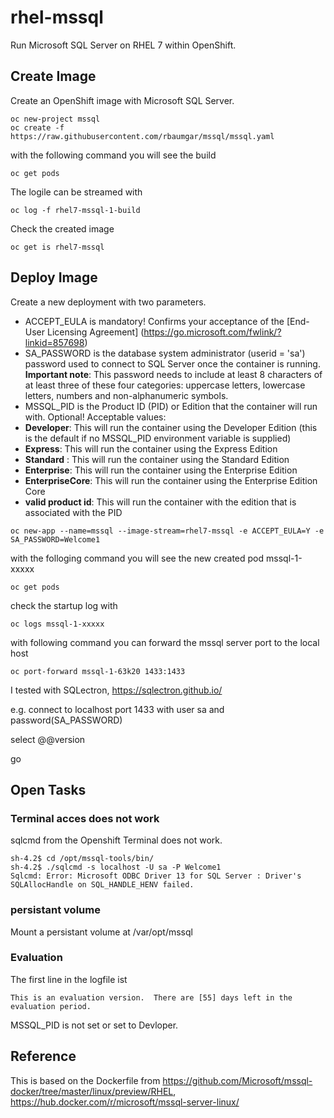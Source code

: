 
# rhel-mssql
Run Microsoft SQL Server on RHEL 7 within OpenShift.

## Create Image
Create an OpenShift image with Microsoft SQL Server.

    oc new-project mssql
    oc create -f https://raw.githubusercontent.com/rbaumgar/mssql/mssql.yaml

with the following command you will see the build

    oc get pods

The logile can be streamed with

    oc log -f rhel7-mssql-1-build

Check the created image

    oc get is rhel7-mssql

## Deploy Image
Create a new deployment with two parameters. 
* ACCEPT_EULA is mandatory! Confirms your acceptance of the [End-User Licensing Agreement] (https://go.microsoft.com/fwlink/?linkid=857698)
* SA_PASSWORD is the database system administrator (userid = 'sa') password used to connect to SQL Server once the container is running. **Important note**: This password needs to include at least 8 characters of at least three of these four categories: uppercase letters, lowercase letters, numbers and non-alphanumeric symbols.
* MSSQL_PID is the Product ID (PID) or Edition that the container will run with. Optional! Acceptable values:
*    **Developer**: This will run the container using the Developer Edition (this is the default if no MSSQL_PID environment variable is supplied)  
*    **Express**: This will run the container using the Express Edition  
*    **Standard** : This will run the container using the Standard Edition  
*    **Enterprise**: This will run the container using the Enterprise Edition  
*    **EnterpriseCore**: This will run the container using the Enterprise Edition Core  
*    **valid product id**: This will run the container with the edition that is associated with the PID

    oc new-app --name=mssql --image-stream=rhel7-mssql -e ACCEPT_EULA=Y -e SA_PASSWORD=Welcome1
    
with the folloging command you will see the new created pod mssql-1-xxxxx

    oc get pods
    
check the startup log with

    oc logs mssql-1-xxxxx
 
 with following command you can forward the mssql server port to the local host
 
    oc port-forward mssql-1-63k20 1433:1433
    
I tested with SQLectron, https://sqlectron.github.io/

e.g. connect to localhost port 1433 with user sa and password(SA_PASSWORD)

select @@version

go

## Open Tasks
### Terminal acces does not work
sqlcmd from the Openshift Terminal does not work.
    
    sh-4.2$ cd /opt/mssql-tools/bin/
    sh-4.2$ ./sqlcmd -s localhost -U sa -P Welcome1                                                                                                                                                         
    Sqlcmd: Error: Microsoft ODBC Driver 13 for SQL Server : Driver's SQLAllocHandle on SQL_HANDLE_HENV failed.      
    
### persistant volume   
Mount a persistant volume at /var/opt/mssql

### Evaluation
The first line in the logfile ist
    
    This is an evaluation version.  There are [55] days left in the evaluation period.
 
MSSQL_PID is not set or set to Devloper.


## Reference
This is based on the Dockerfile from https://github.com/Microsoft/mssql-docker/tree/master/linux/preview/RHEL, https://hub.docker.com/r/microsoft/mssql-server-linux/
